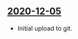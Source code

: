 ## [2020-12-05](https://github.com/faktaoklimatu/graphics/blob/727f21105d468e2396f5c0a82312c8429c850442/Data%20visualization/Climate%20indicators/World/History%20of%20greenhouse%20effect%20research/cs-historie-sklenikoveho-efektu.ai)

- Initial upload to git.

